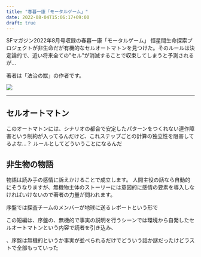 ```yaml
---
title: "春暮一康「モータルゲーム」"
date: 2022-08-04T15:06:17+09:00
draft: true
---
```


SFマガジン2022年8月号収録の春暮一康「モータルゲーム」
恒星間生命探索プロジェクトが非生命だが有機的なセルオートマトンを見つけた。そのルールは決定論的で、近い将来全ての"セル"が消滅することで収束してしまうと予測されるが…

著者は「法治の獣」の作者です。

<a href="https://www.amazon.co.jp/SF%E3%83%9E%E3%82%AC%E3%82%B8%E3%83%B3-2022%E5%B9%B4-8%E6%9C%88%E5%8F%B7/dp/B0B2HWFXDX?crid=1HAOB8XH7JHUB&keywords=sf%E3%83%9E%E3%82%AC%E3%82%B8%E3%83%B3+2022%E5%B9%B48%E6%9C%88%E5%8F%B7&qid=1659589163&s=books&sprefix=sf%E3%83%9E%E3%82%AC%E3%82%B8%E3%83%B32022+%2Cstripbooks%2C206&sr=1-1&linkCode=li2&tag=mitsuyoshi-22&linkId=6c7fd8e28658264eca8d13df10b18a38&language=ja_JP&ref_=as_li_ss_il" target="_blank"><img border="0" src="//ws-fe.amazon-adsystem.com/widgets/q?_encoding=UTF8&ASIN=B0B2HWFXDX&Format=_SL160_&ID=AsinImage&MarketPlace=JP&ServiceVersion=20070822&WS=1&tag=mitsuyoshi-22&language=ja_JP" ></a><img src="https://ir-jp.amazon-adsystem.com/e/ir?t=mitsuyoshi-22&language=ja_JP&l=li2&o=9&a=B0B2HWFXDX" width="1" height="1" border="0" alt="" style="border:none !important; margin:0px !important;" />

---
## セルオートマトン

このオートマトンには、シナリオの都合で安定したパターンをつくれない連作障害という制約が入ってるんだけど、これステップごとの計算の独立性を阻害してるよな…？
ルールとしてどういうことになるんだ

## 非生物の物語

物語は読み手の感情に訴えかけることで成立します。
人間主役の話なら自動的にそうなりますが、無機物主体のストーリーには意図的に感情の要素を導入しなければいけないので著者の力量が問われます。

序盤では探査チームのメンバーが地球に送るレポートという形で

この短編は、序盤の、無機的で事実の説明を行うシーンでは環境から自発したセルオートマトンという内容で読者を引き込み、

、序盤は無機的というか事実が並べられるだけでどういう話か謎だったけどラストで全部もっていった

